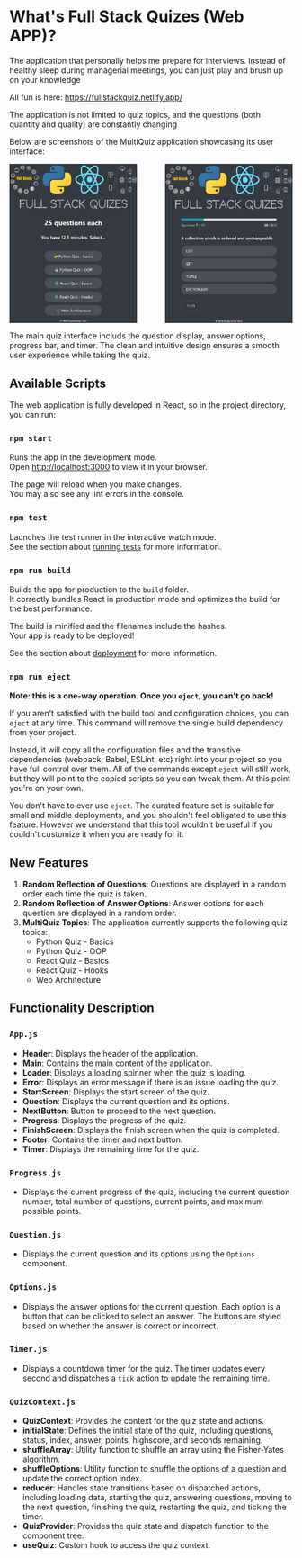 # What's Full Stack Quizes (Web APP)?

The application that personally helps me prepare for interviews. Instead of healthy sleep during managerial meetings, you can just play and brush up on your knowledge

All fun is here: https://fullstackquiz.netlify.app/

The application is not limited to quiz topics, and the questions (both quantity and quality) are constantly changing

Below are screenshots of the MultiQuiz application showcasing its user interface:

<div style="display: flex; justify-content: space-between;">
  <img src="https://github.com/Kochurovskyi/MultiQuiz/blob/main/public/AppScreenshot1.png" alt="App Screenshot 1" width="45%">
  <img src="https://github.com/Kochurovskyi/MultiQuiz/blob/main/public/AppScreenshot2.png" alt="App Screenshot 2" width="45%">
</div>

The main quiz interface includs the question display, answer options, progress bar, and timer. The clean and intuitive design ensures a smooth user experience while taking the quiz.

## Available Scripts

The web application is fully developed in React, so in the project directory, you can run:

### `npm start`

Runs the app in the development mode.\
Open [http://localhost:3000](http://localhost:3000) to view it in your browser.

The page will reload when you make changes.\
You may also see any lint errors in the console.

### `npm test`

Launches the test runner in the interactive watch mode.\
See the section about [running tests](https://facebook.github.io/create-react-app/docs/running-tests) for more information.

### `npm run build`

Builds the app for production to the `build` folder.\
It correctly bundles React in production mode and optimizes the build for the best performance.

The build is minified and the filenames include the hashes.\
Your app is ready to be deployed!

See the section about [deployment](https://facebook.github.io/create-react-app/docs/deployment) for more information.

### `npm run eject`

**Note: this is a one-way operation. Once you `eject`, you can't go back!**

If you aren't satisfied with the build tool and configuration choices, you can `eject` at any time. This command will remove the single build dependency from your project.

Instead, it will copy all the configuration files and the transitive dependencies (webpack, Babel, ESLint, etc) right into your project so you have full control over them. All of the commands except `eject` will still work, but they will point to the copied scripts so you can tweak them. At this point you're on your own.

You don't have to ever use `eject`. The curated feature set is suitable for small and middle deployments, and you shouldn't feel obligated to use this feature. However we understand that this tool wouldn't be useful if you couldn't customize it when you are ready for it.

## New Features

1. **Random Reflection of Questions**: Questions are displayed in a random order each time the quiz is taken.
2. **Random Reflection of Answer Options**: Answer options for each question are displayed in a random order.
3. **MultiQuiz Topics**: The application currently supports the following quiz topics:
   - Python Quiz - Basics
   - Python Quiz - OOP
   - React Quiz - Basics
   - React Quiz - Hooks
   - Web Architecture

## Functionality Description

### `App.js`

- **Header**: Displays the header of the application.
- **Main**: Contains the main content of the application.
- **Loader**: Displays a loading spinner when the quiz is loading.
- **Error**: Displays an error message if there is an issue loading the quiz.
- **StartScreen**: Displays the start screen of the quiz.
- **Question**: Displays the current question and its options.
- **NextButton**: Button to proceed to the next question.
- **Progress**: Displays the progress of the quiz.
- **FinishScreen**: Displays the finish screen when the quiz is completed.
- **Footer**: Contains the timer and next button.
- **Timer**: Displays the remaining time for the quiz.

### `Progress.js`

- Displays the current progress of the quiz, including the current question number, total number of questions, current points, and maximum possible points.

### `Question.js`

- Displays the current question and its options using the `Options` component.

### `Options.js`

- Displays the answer options for the current question. Each option is a button that can be clicked to select an answer. The buttons are styled based on whether the answer is correct or incorrect.

### `Timer.js`

- Displays a countdown timer for the quiz. The timer updates every second and dispatches a `tick` action to update the remaining time.

### `QuizContext.js`

- **QuizContext**: Provides the context for the quiz state and actions.
- **initialState**: Defines the initial state of the quiz, including questions, status, index, answer, points, highscore, and seconds remaining.
- **shuffleArray**: Utility function to shuffle an array using the Fisher-Yates algorithm.
- **shuffleOptions**: Utility function to shuffle the options of a question and update the correct option index.
- **reducer**: Handles state transitions based on dispatched actions, including loading data, starting the quiz, answering questions, moving to the next question, finishing the quiz, restarting the quiz, and ticking the timer.
- **QuizProvider**: Provides the quiz state and dispatch function to the component tree.
- **useQuiz**: Custom hook to access the quiz context.
